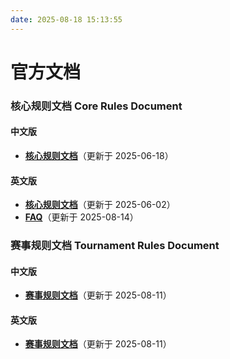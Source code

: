 ```yaml
---
date: 2025-08-18 15:13:55
---
```


# 官方文档

### 核心规则文档 Core Rules Document

#### 中文版
- [**核心规则文档**](https://lol.playloltcg.com/rules/%E3%80%8A%E7%AC%A6%E6%96%87%E6%88%98%E5%9C%BA%E3%80%8B%E6%A0%B8%E5%BF%83%E8%A7%84%E5%88%99_250617.pdf)（更新于 2025-06-18）

#### 英文版
- [**核心规则文档**](https://cmsassets.rgpub.io/sanity/files/dsfx7636/news_live/c780858c1621672aea0dc6b454e9233f5a43d000.pdf)（更新于 2025-06-02）
- [**FAQ**](https://lol.playloltcg.com/rules/%E3%80%8A%E7%AC%A6%E6%96%87%E6%88%98%E5%9C%BA%E3%80%8B%E6%A0%B8%E5%BF%83%E8%A7%84%E5%88%99%20Q%26A%28%E8%8B%B1%E6%96%87%E7%89%88%29_250814.pdf)（更新于 2025-08-14）

### 赛事规则文档 Tournament Rules Document

#### 中文版
- [**赛事规则文档**](https://lol.playloltcg.com/rules/%E3%80%8A%E7%AC%A6%E6%96%87%E6%88%98%E5%9C%BA%E3%80%8B%E8%B5%9B%E4%BA%8B%E8%A7%84%E5%88%99_250729.pdf)（更新于 2025-08-11）

#### 英文版
- [**赛事规则文档**](https://cmsassets.rgpub.io/sanity/files/dsfx7636/news_live/1efc974ac167eefd6e38a3e0364509741f785648.pdf)（更新于 2025-08-11）

